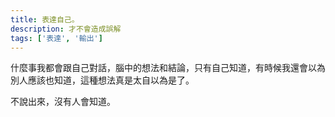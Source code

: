 ```yaml
---
title: 表達自己。
description: 才不會造成誤解
tags: ['表達', '輸出']
---
```

什麼事我都會跟自己對話，腦中的想法和結論，只有自己知道，有時候我還會以為別人應該也知道，這種想法真是太自以為是了。

不說出來，沒有人會知道。

